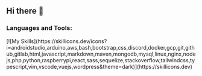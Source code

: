 ## Hi there 👋

<!--
**Flash2over/flash2over** is a ✨ _special_ ✨ repository because its `README.md` (this file) appears on your GitHub profile.

Here are some ideas to get you started:

- 🔭 I’m currently working on ...
- 🌱 I’m currently learning ...
- 👯 I’m looking to collaborate on ...
- 🤔 I’m looking for help with ...
- 💬 Ask me about ...
- 📫 How to reach me: ...
- 😄 Pronouns: ...
- ⚡ Fun fact: ...
-->

<h3 align="left">Languages and Tools:</h3>
[![My Skills](https://skillicons.dev/icons?i=androidstudio,arduino,aws,bash,bootstrap,css,discord,docker,gcp,git,github,gitlab,html,javascript,markdown,maven,mongodb,mysql,linux,nginx,nodejs,php,python,raspberrypi,react,sass,sequelize,stackoverflow,tailwindcss,typescript,vim,vscode,vuejs,wordpress&theme=dark)](https://skillicons.dev)
